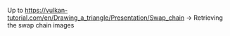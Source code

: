 Up to https://vulkan-tutorial.com/en/Drawing_a_triangle/Presentation/Swap_chain -> Retrieving the swap chain images
 
